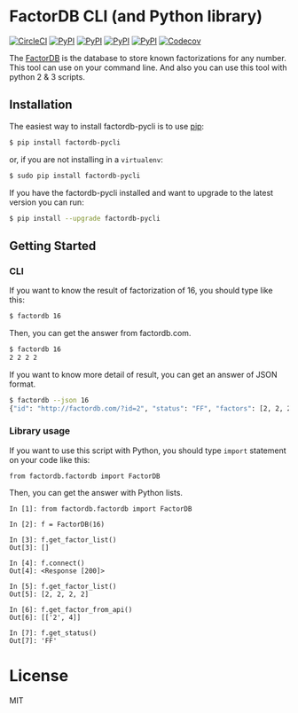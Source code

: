 # FactorDB CLI (and Python library)
[![CircleCI](https://img.shields.io/circleci/project/github/ryosan-470/factordb-pycli.svg?style=flat-square)](https://circleci.com/gh/ryosan-470/factordb-pycli)
[![PyPI](https://img.shields.io/pypi/l/factordb-pycli.svg?style=flat-square)](./LICENSE.md)
[![PyPI](https://img.shields.io/pypi/pyversions/factordb-pycli.svg?style=flat-square)](https://pypi.python.org/pypi/factordb-pycli)
[![PyPI](https://img.shields.io/pypi/status/factordb-pycli.svg?style=flat-square)](https://pypi.python.org/pypi/factordb-pycli)
[![PyPI](https://img.shields.io/pypi/v/factordb-pycli.svg?style=flat-square)](https://pypi.python.org/pypi/factordb-pycli)
[![Codecov](https://img.shields.io/codecov/c/github/ryosan-470/factordb-pycli.svg?style=flat-square)](https://codecov.io/gh/ryosan-470/factordb-pycli)

The [FactorDB](https://factordb.com) is the database to store known factorizations for any number.
This tool can use on your command line. 
And also you can use this tool with python 2 & 3 scripts.

## Installation
The easiest way to install factordb-pycli is to use [pip](http://www.pip-installer.org/en/latest/):

```bash
$ pip install factordb-pycli
```

or, if you are not installing in a `virtualenv`:

```bash
$ sudo pip install factordb-pycli
```

If you have the factordb-pycli installed and want to upgrade to the latest version you can run:

```bash
$ pip install --upgrade factordb-pycli
```


## Getting Started

### CLI
If you want to know the result of factorization of 16, you should type like this:

```bash
$ factordb 16
```

Then, you can get the answer from factordb.com.

```bash
$ factordb 16
2 2 2 2
```

If you want to know more detail of result, you can get an answer of JSON format.

```bash
$ factordb --json 16
{"id": "http://factordb.com/?id=2", "status": "FF", "factors": [2, 2, 2, 2]}
```

### Library usage
If you want to use this script with Python, you should type `import` statement on your code like this:

```
from factordb.factordb import FactorDB
```

Then, you can get the answer with Python lists.

```
In [1]: from factordb.factordb import FactorDB

In [2]: f = FactorDB(16)

In [3]: f.get_factor_list()
Out[3]: []

In [4]: f.connect()
Out[4]: <Response [200]>

In [5]: f.get_factor_list()
Out[5]: [2, 2, 2, 2]

In [6]: f.get_factor_from_api()
Out[6]: [['2', 4]]

In [7]: f.get_status()
Out[7]: 'FF'
```

# License
MIT
